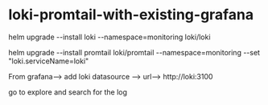 # loki-promtail-with-existing-grafana


helm upgrade --install loki --namespace=monitoring loki/loki

helm upgrade --install promtail loki/promtail --namespace=monitoring --set "loki.serviceName=loki"


From grafana--> add loki datasource --> url--> http://loki:3100

go to explore and search for the log
